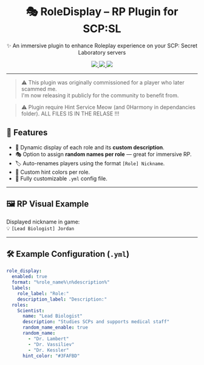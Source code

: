 <h1 align="center">🎭 RoleDisplay – RP Plugin for SCP:SL</h1>

<p align="center">
  ✨ An immersive plugin to enhance Roleplay experience on your SCP: Secret Laboratory servers  
</p>

<p align="center">
  <a href="https://github.com/Konoaru384/RoleDisplayPlugin/releases/latest">
    <img src="https://img.shields.io/github/v/release/Konoaru384/RoleDisplayPlugin?label=Latest%20Release&color=blue&style=for-the-badge"/>
  </a>
  <a href="https://github.com/Konoaru384/RoleDisplayPlugin/releases">
    <img src="https://img.shields.io/github/downloads/Konoaru384/RoleDisplayPlugin/total?label=Downloads&color=success&style=for-the-badge"/>
  </a>
  <a href="https://discord.gg/vxGeGFr5Bc">
    <img src="https://img.shields.io/badge/Join%20Discord-7289da?logo=discord&logoColor=white&style=for-the-badge"/>
  </a>
</p>

---

> ⚠️ This plugin was originally commissioned for a player who later scammed me.  
> I'm now releasing it publicly for the community to benefit from.

> ⚠️ Plugin require Hint Service Meow (and 0Harmony in dependancies folder). ALL FILES IS IN THE RELASE !!!

## 🧩 Features

- 🧬 Dynamic display of each role and its **custom description**.
- 🎭 Option to assign **random names per role** — great for immersive RP.
- 🏷️ Auto-renames players using the format `[Role] Nickname`.
- 🌈 Custom hint colors per role.
- 📄 Fully customizable `.yml` config file.

---

## 🖼️ RP Visual Example

Displayed nickname in game:  
💡 `[Lead Biologist] Jordan`

---


## 🛠️ Example Configuration (`.yml`)

```yaml
role_display:
  enabled: true
  format: "%role_name%\n%description%"
  labels:
    role_label: "Role:"
    description_label: "Description:"
  roles:
    Scientist:
      name: "Lead Biologist"
      description: "Studies SCPs and supports medical staff"
      random_name_enable: true
      random_name:
        - "Dr. Lambert"
        - "Dr. Vassiliev"
        - "Dr. Kessler"
      hint_color: "#3FAFBD"


